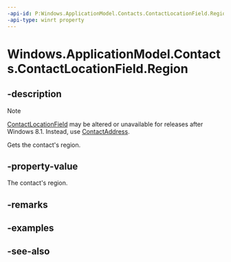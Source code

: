 ----api-id: P:Windows.ApplicationModel.Contacts.ContactLocationField.Region
-api-type: winrt property
---<!-- Property syntaxpublic string Region { get; }--># Windows.ApplicationModel.Contacts.ContactLocationField.Region## -description> [!NOTE]> [ContactLocationField](contactlocationfield.md) may be altered or unavailable for releases after Windows 8.1. Instead, use [ContactAddress](contactaddress.md).Gets the contact's region.## -property-valueThe contact's region.## -remarks## -examples## -see-also